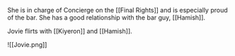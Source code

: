 She is in charge of Concierge on the [[Final Rights]] and is especially proud of the bar. She has a good relationship with the bar guy, [[Hamish]].

Jovie flirts with [[Kiyeron]] and [[Hamish]].

![[Jovie.png]]
